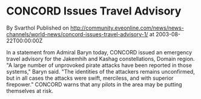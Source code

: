 # CONCORD Issues Travel Advisory
By Svarthol
Published on http://community.eveonline.com/news/news-channels/world-news/concord-issues-travel-advisory-1/ at 2003-08-22T00:00:00Z

In a statement from Admiral Baryn today, CONCORD issued an emergency travel advisory for the Jakemhih and Kashag constellations, Domain region. "A large number of unprovoked pirate attacks have been reported in those systems," Baryn said. "The identities of the attackers remains unconfirmed, but in all cases the attacks were swift, merciless, and with superior firepower." CONCORD warns that any pilots in the area may be putting themselves at risk.

